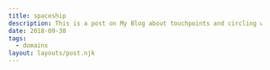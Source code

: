 ```yaml
---
title: spaceship
description: This is a post on My Blog about touchpoints and circling wagons.
date: 2018-09-30
tags:
  - domains
layout: layouts/post.njk
---
```

